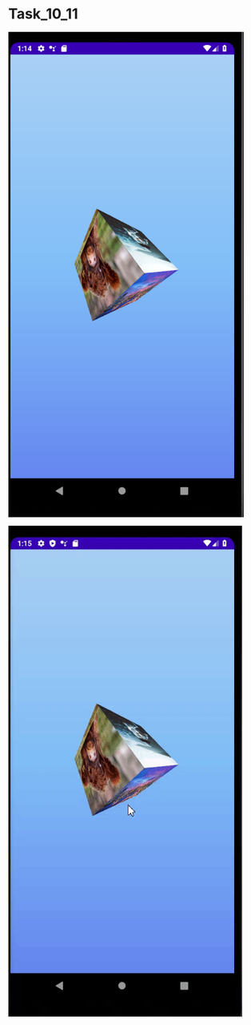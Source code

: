 # Task_10_11

![image](https://github.com/yurik703/Task_10_11/blob/master/Screenshots/task11.png)

![image](https://github.com/yurik703/Task_10_11/blob/master/Screenshots/task10.gif)
